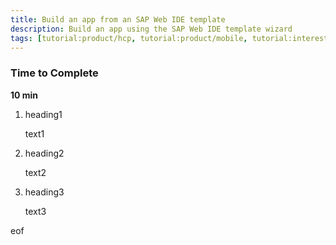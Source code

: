 ```yaml
---
title: Build an app from an SAP Web IDE template
description: Build an app using the SAP Web IDE template wizard
tags: [tutorial:product/hcp, tutorial:product/mobile, tutorial:interest/gettingstarted]
---
```


### Time to Complete
**10 min**

1.  heading1

    text1
2.  heading2

    text2
3.  heading3

    text3

eof
